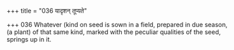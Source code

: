 +++
title = "036 यादृशन् तूप्यते"

+++
036	Whatever (kind on seed is sown in a field, prepared in due season, (a plant) of that same kind, marked with the peculiar qualities of the seed, springs up in it.